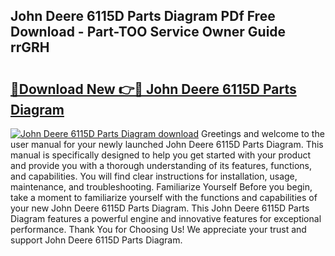 ## John Deere 6115D Parts Diagram PDf Free Download - Part-TOO Service Owner Guide rrGRH

# <h2><a href="http://dfpkf4c.blite.top/?on=John+Deere+6115D+Parts+Diagram">🔗Download New 👉🔴 John Deere 6115D Parts Diagram</a></h2>

[![John Deere 6115D Parts Diagram download](https://i.imgur.com/lujVjoI.png)](http://dfpkf4c.blite.top/?on=John+Deere+6115D+Parts+Diagram)
Greetings and welcome to the user manual for your newly launched John Deere 6115D Parts Diagram. This manual is specifically designed to help you get started with your product and provide you with a thorough understanding of its features, functions, and capabilities. You will find clear instructions for installation, usage, maintenance, and troubleshooting. Familiarize Yourself Before you begin, take a moment to familiarize yourself with the functions and capabilities of your new John Deere 6115D Parts Diagram. This John Deere 6115D Parts Diagram features a powerful engine and innovative features for exceptional performance. Thank You for Choosing Us! We appreciate your trust and support John Deere 6115D Parts Diagram.

